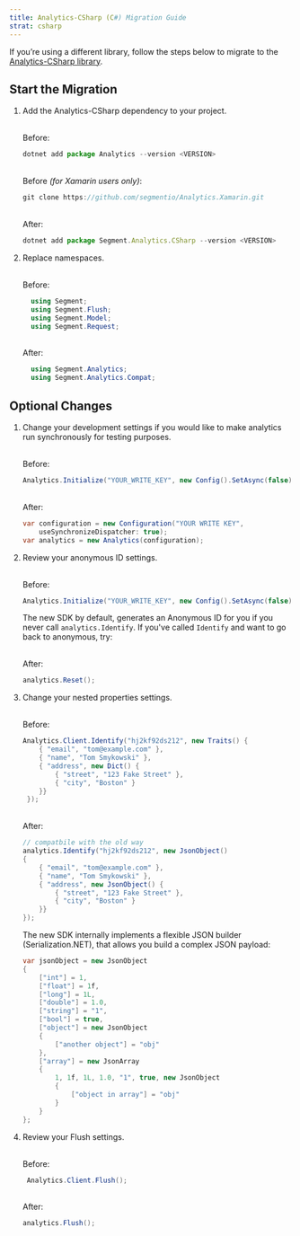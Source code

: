 ```yaml
---
title: Analytics-CSharp (C#) Migration Guide
strat: csharp
---
```


If you’re using a different library, follow the steps below to migrate to the [Analytics-CSharp library](/docs/connections/sources/catalog/libraries/server/csharp/).  


## Start the Migration

1. Add the Analytics-CSharp dependency to your project. 

    <br> Before:
    ```js
    dotnet add package Analytics --version <VERSION>
    ```

     <br> Before *(for Xamarin users only)*:
    ```js
    git clone https://github.com/segmentio/Analytics.Xamarin.git
    ```

    <br>After:
    ```js
    dotnet add package Segment.Analytics.CSharp --version <VERSION>
    ```

2. Replace namespaces. 

      <br> Before:
      ```c#    
        using Segment;
        using Segment.Flush;
        using Segment.Model;
        using Segment.Request;
      ```

      <br> After:
      ```c#    
        using Segment.Analytics;
        using Segment.Analytics.Compat;
      ```

## Optional Changes

1. Change your development settings if you would like to make analytics run synchronously for testing purposes. 

    <br> Before:
    ```c#                  
    Analytics.Initialize("YOUR_WRITE_KEY", new Config().SetAsync(false));
    ```

    <br> After:
    ```c#                  
    var configuration = new Configuration("YOUR WRITE KEY",
        useSynchronizeDispatcher: true);
    var analytics = new Analytics(configuration);
    ```

2. Review your anonymous ID settings. 

    <br> Before:
    ```c#                  
    Analytics.Initialize("YOUR_WRITE_KEY", new Config().SetAsync(false));
    ```

    The new SDK by default, generates an Anonymous ID for you if you never call `analytics.Identify`. If you've called `Identify` and want to go back to anonymous, try:

    <br> After:
    ```c#                  
    analytics.Reset();
    ```

3. Change your nested properties settings. 

    <br> Before:
    ```c#                  
    Analytics.Client.Identify("hj2kf92ds212", new Traits() {
        { "email", "tom@example.com" },
        { "name", "Tom Smykowski" },
        { "address", new Dict() {
            { "street", "123 Fake Street" },
            { "city", "Boston" }
        }}
     });
    ```
    
    <br> After:
    ```c#                  
    // compatbile with the old way
    analytics.Identify("hj2kf92ds212", new JsonObject()
    {
        { "email", "tom@example.com" },
        { "name", "Tom Smykowski" },
        { "address", new JsonObject() {
            { "street", "123 Fake Street" },
            { "city", "Boston" }
        }}
    });
    ```
    
    The new SDK internally implements a flexible JSON builder (Serialization.NET), that allows you build a complex JSON payload:
        
    ```c#
    var jsonObject = new JsonObject
    {
        ["int"] = 1,
        ["float"] = 1f,
        ["long"] = 1L,
        ["double"] = 1.0,
        ["string"] = "1",
        ["bool"] = true,
        ["object"] = new JsonObject
        {
            ["another object"] = "obj"
        },
        ["array"] = new JsonArray
        {
            1, 1f, 1L, 1.0, "1", true, new JsonObject
            {
                ["object in array"] = "obj"
            }
        }
    };
    ```

4. Review your Flush settings.
     
     <br> Before:
    ```c#                  
     Analytics.Client.Flush();
    ```
    
    <br> After:
    ```c#                  
    analytics.Flush();
    ```

